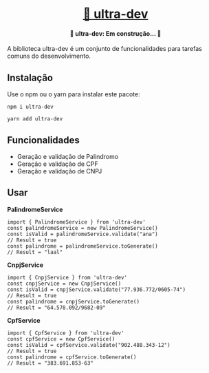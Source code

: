 

<h1 align="center">
    <a href="https://www.npmjs.com/package/ultra-dev/">🔗 ultra-dev</a>
</h1>


<h4 align="center"> 
	🚧  ultra-dev: Em construção...  🚧
</h4>

A biblioteca ultra-dev é um conjunto de funcionalidades para tarefas comuns do desenvolvimento.


## Instalação

Use o npm ou o yarn para instalar este pacote:

```
npm i ultra-dev

yarn add ultra-dev
```

## Funcionalidades

- Geração e validação de Palindromo
- Geração e validação de CPF
- Geração e validação de CNPJ


## Usar

**PalindromeService**
```
import { PalindromeService } from 'ultra-dev'
const palindromeService = new PalindromeService()
const isValid = palindromeService.validate("ana")
// Result = true
const palindrome = palindromeService.toGenerate()
// Result = "laal"
```

**CnpjService**
```
import { CnpjService } from 'ultra-dev'
const cnpjService = new CnpjService()
const isValid = cnpjService.validate("77.936.772/0605-74")
// Result = true
const palindrome = cnpjService.toGenerate()
// Result = "64.578.092/9682-09"
```

**CpfService**
```
import { CpfService } from 'ultra-dev'
const cpfService = new CpfService()
const isValid = cpfService.validate("902.488.343-12")
// Result = true
const palindrome = cpfService.toGenerate()
// Result = "383.691.853-63"
```